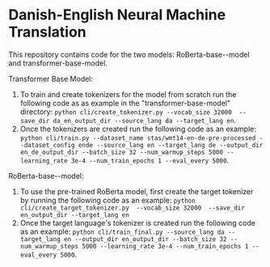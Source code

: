 # Danish-English Neural Machine Translation
This repository contains code for the two models: RoBerta-base--model and transformer-base-model.

Transformer Base Model:
1. To train and create tokenizers for the model from scratch run the following code as as example in the "transformer-base-model" directory:
 `python cli/create_tokenizer.py --vocab_size 32000  --save_dir da_en_output_dir --source_lang da --target_lang en`.
2. Once the tokenizers are created run the following code as an example: `python cli/train.py --dataset_name stas/wmt14-en-de-pre-processed --dataset_config ende --source_lang en --target_lang de --output_dir en_de_output_dir --batch_size 32 --num_warmup_steps 5000 --learning_rate 3e-4 --num_train_epochs 1 --eval_every 5000`.


RoBerta-base--model:
1. To use the pre-trained RoBerta model, first create the target tokenizer by running the following code as an example: `python cli/create_target_tokenizer.py  --vocab_size 32000  --save_dir en_output_dir --target_lang en` 
2. Once the target language's tokenizer is created run the following code as an example: `python cli/train_final.py --source_lang da --target_lang en --output_dir en_output_dir --batch_size 32 --num_warmup_steps 5000 --learning_rate 3e-4 --num_train_epochs 1 --eval_every 5000`.

